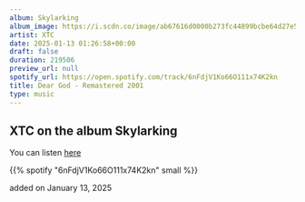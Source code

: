 ```yaml
---
album: Skylarking
album_image: https://i.scdn.co/image/ab67616d0000b273fc44899bcbe64d27e5977512
artist: XTC
date: 2025-01-13 01:26:58+00:00
draft: false
duration: 219506
preview_url: null
spotify_url: https://open.spotify.com/track/6nFdjV1Ko66O111x74K2kn
title: Dear God - Remastered 2001
type: music
---
```



## XTC on the album Skylarking

You can listen [here](https://open.spotify.com/track/6nFdjV1Ko66O111x74K2kn)

{{% spotify "6nFdjV1Ko66O111x74K2kn" small %}}

added on January 13, 2025